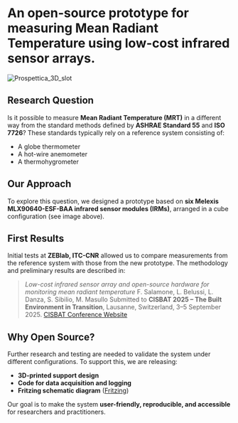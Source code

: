 # An open-source prototype for measuring Mean Radiant Temperature using low-cost infrared sensor arrays.

![Prospettica\_3D\_slot](https://github.com/user-attachments/assets/8fb18f84-6f67-42e0-9ffe-cbcefc54c811)

## Research Question

Is it possible to measure **Mean Radiant Temperature (MRT)** in a different way from the standard methods defined by **ASHRAE Standard 55** and **ISO 7726**?
These standards typically rely on a reference system consisting of:

* A globe thermometer
* A hot-wire anemometer
* A thermohygrometer

## Our Approach

To explore this question, we designed a prototype based on **six Melexis MLX90640-ESF-BAA infrared sensor modules (IRMs)**, arranged in a cube configuration (see image above).

## First Results

Initial tests at **ZEBlab, ITC-CNR** allowed us to compare measurements from the reference system with those from the new prototype.
The methodology and preliminary results are described in:

> *Low-cost infrared sensor array and open-source hardware for monitoring mean radiant temperature*
> F. Salamone, L. Belussi, L. Danza, S. Sibilio, M. Masullo
> Submitted to **CISBAT 2025 – The Built Environment in Transition**,
> Lausanne, Switzerland, 3–5 September 2025.
> [CISBAT Conference Website](https://cisbat.epfl.ch/)

## Why Open Source?

Further research and testing are needed to validate the system under different configurations.
To support this, we are releasing:

* **3D-printed support design**
* **Code for data acquisition and logging**
* **Fritzing schematic diagram** ([Fritzing](https://fritzing.org/))

Our goal is to make the system **user-friendly, reproducible, and accessible** for researchers and practitioners.
